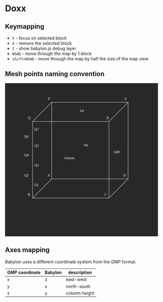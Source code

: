 # Doxx

## Keymapping

- `F` - focus on selected block
- `X` - remove the selected block
- `I` - show babylon.js debug layer
- `WSAD` - move through the map by 1 block
- `shift+WSAD` - move through the map by half the size of the map view

## Mesh points naming convention

![](./meshpoints.svg)

## Axes mapping

Babylon uses a different coordinate system from the GMP format.

| GMP coordinate | Babylon | description   |
| -------------- | ------- | ------------- |
| x              | z       | east-west     |
| y              | x       | north-south   |
| z              | y       | column height |

